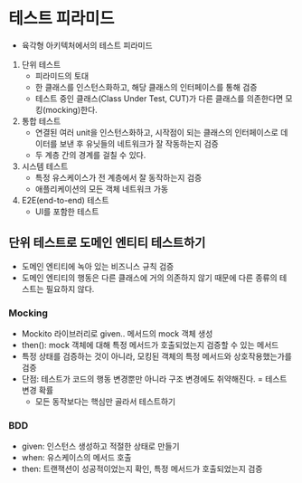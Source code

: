 # 테스트 피라미드 #
- 육각형 아키텍처에서의 테스트 피라미드

1. 단위 테스트
    - 피라미드의 토대
    - 한 클래스를 인스턴스화하고, 해당 클래스의 인터페이스를 통해 검증
    - 테스트 중인 클래스(Class Under Test, CUT)가 다른 클래스를 의존한다면 모킹(mocking)한다.
2. 통합 테스트
    - 연결된 여러 unit을 인스턴스화하고, 시작점이 되는 클래스의 인터페이스로 데이터를 보낸 후 유닛들의 네트워크가 잘 작동하는지 검증
    - 두 계층 간의 경계를 걸칠 수 있다.
3. 시스템 테스트
    - 특정 유스케이스가 전 계층에서 잘 동작하는지 검증
    - 애플리케이션의 모든 객체 네트워크 가동
4. E2E(end-to-end) 테스트
    - UI를 포함한 테스트


## 단위 테스트로 도메인 엔티티 테스트하기 ##
- 도메인 엔티티에 녹아 있는 비즈니스 규칙 검증
- 도메인 엔티티의 행동은 다른 클래스에 거의 의존하지 않기 때문에 다른 종류의 테스트는 필요하지 않다.

### Mocking ###
- Mockito 라이브러리로 given.. 메서드의 mock 객체 생성
- then(): mock 객체에 대해 특정 메서드가 호출되었는지 검증할 수 있는 메서드
- 특정 상태를 검증하는 것이 아니라, 모킹된 객체의 특정 메서드와 상호작용했는가를 검증
- 단점: 테스트가 코드의 행동 변경뿐만 아니라 구조 변경에도 취약해진다. = 테스트 변경 확률 
    + 모든 동작보다는 핵심만 골라서 테스트하기

### BDD ###
- given: 인스턴스 생성하고 적절한 상태로 만들기
- when: 유스케이스의 메서드 호출
- then: 트랜잭션이 성공적이었는지 확인, 특정 메서드가 호출되었는지 검증
